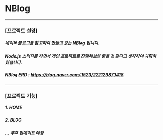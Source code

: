# NBlog
---
### [프로젝트 설명]
##### 네이버 블로그를 참고하여 만들고 있는 NBlog 입니다.
##### Node.js 스터디를 하면서 개인 프로젝트를 진행해보면 좋을 것 같다고 생각하여 기획하였습니다.
##### NBlog ERD : https://blog.naver.com/l1523/222129870418
---
### [프로젝트 기능]
##### 1. HOME
##### 2. BLOG

##### ... 추후 업데이트 예정
